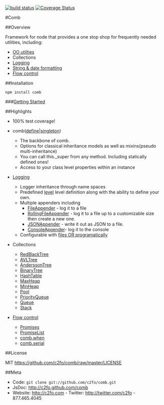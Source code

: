 [![build status](https://secure.travis-ci.org/C2FO/comb.png)](http://travis-ci.org/C2FO/comb)
[![Coverage Status](https://coveralls.io/repos/C2FO/comb/badge.svg?branch=master&service=github)](https://coveralls.io/github/C2FO/comb?branch=master)

#Comb
                                                                                                                                             
                                                                                                                                                    
##Overview                                                                                                                                         
                                                                                                                                                    
Framework for node that provides a one stop shop for frequently needed utilities, including:                                                       
                                                                                                                                                   
* [OO utilties](http://c2fo.github.com/comb/define.html)                                                                                                                     
* Collections                                                                                                                                      
* [Logging](http://c2fo.github.com/comb/logging.html)                                                                                                                        
* [String &amp; date formatting](http://c2fo.github.com/comb/utilities)                                                                                                      
* [Flow control](http://c2fo.github.com/comb/promise.html)                                                                                                                   
                                                                                                                                                   
                                                                                                                                                    
##Installation                                                                                                                                     
                                                                                                                                                    
`npm install comb`

###[Getting Started](http://c2fo.github.com/comb/introduction.html)

##Highlights                                                                                                                                       
                                                                                                                                                    
* 100% test coverage!                                                                                                                              
* comb([define](http://c2fo.github.com/comb/comb.html#.define)|[singleton](http://c2fo.github.com/comb/comb.html#.singleton))                                                                          
  * The backbone of comb.                                                                                                                          
  * Options for classical inheritance models as well as mixins(pseudo multi-inheritance)                                                           
  * You can call this._super from any method. Including statically defined ones!                                                                   
  * Access to your class level properties within an instance                                                                                       
* [Logging](http://c2fo.github.com/comb/logging.html)                                                                                                                                         
  * Logger inheritance through name spaces                                                                                                         
  * Predefined [level](http://c2fo.github.com/comb/comb_logging_Level.html) level definition along with the ability to define your own.                                      
  * Multiple appenders including                                                                                                                   
     * [FileAppender](http://c2fo.github.com/comb/comb_logging_appenders_FileAppender.html) - log it to a file                                                               
     * [RollingFileAppender](http://c2fo.github.com/comb/comb_logging_appenders_RollingFileAppender.html) - log it to a file up to a customizable size then create a new one.
     * [JSONAppender](http://c2fo.github.com/comb/comb_logging_appenders_JSONAppender.html) - write it out as JSON to a file.                                                
     * [ConsoleAppender](http://c2fo.github.com/comb/comb_logging_appenders_ConsoleAppender.html)- log it to the console                                                     
  * Configurable with [files OR programatically](http://c2fo.github.com/comb/comb_logger.html#.configure)                                                                    
* Collections                                                                                                                                      
  * [RedBlackTree](http://c2fo.github.com/comb/comb_collections_RedBlackTree.html)                                                                                           
  * [AVLTree](http://c2fo.github.com/comb/comb_collections_AVLTree.html)                                                                                                     
  * [AnderssonTree](.http://c2fo.github.com/combcomb_collections_AnderssonTree.html)                                                                                         
  * [BinaryTree](http://c2fo.github.com/comb/comb_collections_BinaryTree.html)                                                                                               
  * [HashTable](http://c2fo.github.com/comb/comb_collections_HashTable.html)                                                                                                 
  * [MaxHeap](http://c2fo.github.com/comb/comb_collections_MaxHeap.html)                                                                                                     
  * [MinHeap](http://c2fo.github.com/comb/comb_collections_MinHeap.html)                                                                                                     
  * [Pool](http://c2fo.github.com/comb/comb_collections_Pool.html)                                                                                                           
  * [PriorityQueue](http://c2fo.github.com/comb/comb_collections_PriorityQueue.html)                                                                                         
  * [Queue](http://c2fo.github.com/comb/comb_collections_Queue.html)                                                                                                         
  * [Stack](http://c2fo.github.com/comb/comb_collections_Stack.html)                                                                                                         
                                                                                                                                                    
* [Flow control](http://c2fo.github.com/comb/promise.html)                                                                                                                   
  * [Promises](http://c2fo.github.com/comb/comb_Promise.html)                                                                                                                
  * [PromiseList](http://c2fo.github.com/comb/comb_PromiseList.html)                                                                                                         
  * [comb.when](http://c2fo.github.com/comb/comb.html#.when)                                                                                                                 
  * [comb.serial](http://c2fo.github.com/comb/comb.html#.serial)                                                                                                             
                                                                                                                                                    
##License


MIT <https://github.com/c2fo/comb/raw/master/LICENSE>

##Meta

* Code: `git clone git://github.com/c2fo/comb.git`
* JsDoc: <http://c2fo.github.com/comb>
* Website:  <http://c2fo.com> - Twitter: <http://twitter.com/c2fo> - 877.465.4045
